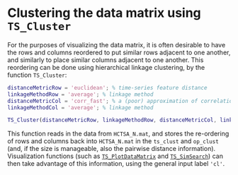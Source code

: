 # Clustering the data matrix using `TS_Cluster`
<!--{#sec:clustering}-->

For the purposes of visualizing the data matrix, it is often desirable to have the rows and columns reordered to put similar rows adjacent to one another, and similarly to place similar columns adjacent to one another.
This reordering can be done using hierarchical linkage clustering, by the function `TS_Cluster`:

```matlab
distanceMetricRow = 'euclidean'; % time-series feature distance
linkageMethodRow = 'average'; % linkage method
distanceMetricCol = 'corr_fast'; % a (poor) approximation of correlations with NaNs
linkageMethodCol = 'average'; % linkage method

TS_Cluster(distanceMetricRow, linkageMethodRow, distanceMetricCol, linkageMethodCol);
```

This function reads in the data from `HCTSA_N.mat`, and stores the re-ordering of rows and columns back into `HCTSA_N.mat` in the `ts_clust` and `op_clust` (and, if the size is manageable, also the pairwise distance information).
Visualization functions (such as [`TS_PlotDataMatrix`](visualizing_the_data_matrix.md) and [`TS_SimSearch`](sim_search.md)) can then take advantage of this information, using the general input label `'cl'`.
